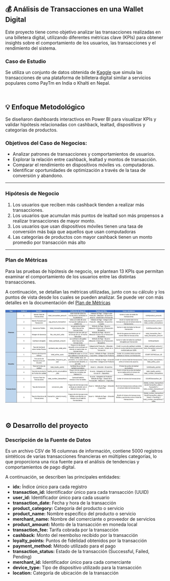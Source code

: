 ## <br>💰 Análisis de Transacciones en una Wallet Digital
Este proyecto tiene como objetivo analizar las transacciones realizadas en una billetera digital, utilizando diferentes métricas clave (KPIs) para obtener insights sobre el comportamiento de los usuarios, las transacciones y el rendimiento del sistema. 

### Caso de Estudio
Se utiliza un conjunto de datos obtenida de [Kaggle](https://www.kaggle.com/datasets/harunrai/digital-wallet-transactions) que simula las transacciones de una plataforma de billetera digital similar a servicios populares como PayTm en India o Khalti en Nepal.


## <br>💡 Enfoque Metodológico 
Se diseñaron dashboards interactivos en Power BI para visualizar KPIs y validar hipótesis relacionadas con cashback, lealtad, dispositivos y categorías de productos.

### Objetivos del Caso de Negocios:
- Analizar patrones de transacciones y comportamientos de usuarios.
- Explorar la relación entre cashback, lealtad y montos de transacción.
- Comparar el rendimiento en dispositivos móviles vs. computadoras.
- Identificar oportunidades de optimización a través de la tasa de conversión y abandono.

----

### Hipótesis de Negocio
1. Los usuarios que reciben más cashback tienden a realizar más transacciones.
2. Los usuarios que acumulan más puntos de lealtad son más propensos a realizar transacciones de mayor monto.
3. Los usuarios que usan dispositivos móviles tienen una tasa de conversión más baja que aquellos que usan computadoras
4. Las categorías de productos con mayor cashback tienen un monto promedio por transacción más alto

----

### Plan de Métricas
Para las pruebas de hipótesis de negocio, se plantean 13 KPIs que permitan examinar el comportamiento de los usuarios entre las distintas transacciones.

A continuación, se detallan las métricas utilizadas, junto con su cálculo y los puntos de vista desde los cuales se pueden analizar. Se puede ver con más detalles en la documentación del [Plan de Métricas](/docs/plan_metricas.pdf)

![Plan de métricas](/images/plan_metricas.JPG)


## <br>⚙️ Desarrollo del proyecto
### Descripción de la Fuente de Datos
Es un archivo CSV de 16 columnas de información, contiene 5000 registros sintéticos de varias transacciones financieras en múltiples categorías, lo que proporciona una rica fuente para el análisis de tendencias y comportamientos de pago digital.

A continuación, se describen las principales entidades:
- **idx:** Índice único para cada registro
- **transaction_id:** Identificador único para cada transacción (UUID)
- **user_id:** Identificador único para cada usuario
- **transaction_date:** Fecha y hora de la transacción
- **product_category:** Categoría del producto o servicio
- **product_name:** Nombre específico del producto o servicio
- **merchant_name:** Nombre del comerciante o proveedor de servicios
- **product_amount:** Monto de la transacción en moneda local
- **transaction_fee:** Tarifa cobrada por la transacción
- **cashback:** Monto del reembolso recibido por la transacción
- **loyalty_points:** Puntos de fidelidad obtenidos por la transacción
- **payment_method:** Método utilizado para el pago
- **transaction_status:** Estado de la transacción (Successful, Failed, Pending)
- **merchant_id:** Identificador único para cada comerciante
- **device_type:** Tipo de dispositivo utilizado para la transacción
- **location:** Categoría de ubicación de la transacción







